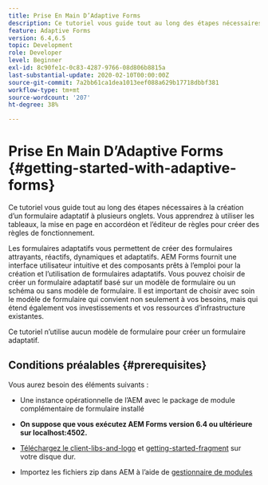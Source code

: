 ```yaml
---
title: Prise En Main D’Adaptive Forms
description: Ce tutoriel vous guide tout au long des étapes nécessaires à la création d’un formulaire adaptatif à plusieurs onglets. Vous apprendrez à utiliser les tableaux, la mise en page en accordéon et l’éditeur de règles pour créer des règles de fonctionnement.
feature: Adaptive Forms
version: 6.4,6.5
topic: Development
role: Developer
level: Beginner
exl-id: 8c90fe1c-0c83-4287-9766-08d806b8815a
last-substantial-update: 2020-02-10T00:00:00Z
source-git-commit: 7a2bb61ca1dea1013eef088a629b17718dbbf381
workflow-type: tm+mt
source-wordcount: '207'
ht-degree: 38%

---
```


# Prise En Main D’Adaptive Forms {#getting-started-with-adaptive-forms}

Ce tutoriel vous guide tout au long des étapes nécessaires à la création d’un formulaire adaptatif à plusieurs onglets. Vous apprendrez à utiliser les tableaux, la mise en page en accordéon et l’éditeur de règles pour créer des règles de fonctionnement.

Les formulaires adaptatifs vous permettent de créer des formulaires attrayants, réactifs, dynamiques et adaptatifs. AEM Forms fournit une interface utilisateur intuitive et des composants prêts à l’emploi pour la création et l’utilisation de formulaires adaptatifs. Vous pouvez choisir de créer un formulaire adaptatif basé sur un modèle de formulaire ou un schéma ou sans modèle de formulaire. Il est important de choisir avec soin le modèle de formulaire qui convient non seulement à vos besoins, mais qui étend également vos investissements et vos ressources d’infrastructure existantes.

Ce tutoriel n’utilise aucun modèle de formulaire pour créer un formulaire adaptatif.

## Conditions préalables {#prerequisites}

Vous aurez besoin des éléments suivants :

* Une instance opérationnelle de l’AEM avec le package de module complémentaire de formulaire installé

* **On suppose que vous exécutez AEM Forms version 6.4 ou ultérieure sur localhost:4502.**

* [Téléchargez le client-libs-and-logo](assets/client-libs-and-logo.zip) et [getting-started-fragment](assets/getting-started-fragment.zip) sur votre disque dur.

* Importez les fichiers zip dans AEM à l’aide de [gestionnaire de modules ](http://localhost:4502/crx/packmgr/index.jsp)
